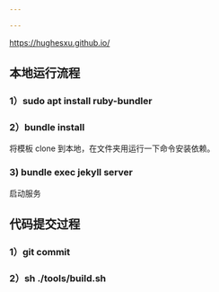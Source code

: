 ```yaml
---

---
```


https://hughesxu.github.io/

## 本地运行流程
### 1）sudo apt install ruby-bundler
### 2）bundle install
将模板 clone 到本地，在文件夹用运行一下命令安装依赖。


### 3) bundle exec jekyll server
启动服务

## 代码提交过程
### 1）git commit
### 2）sh ./tools/build.sh
